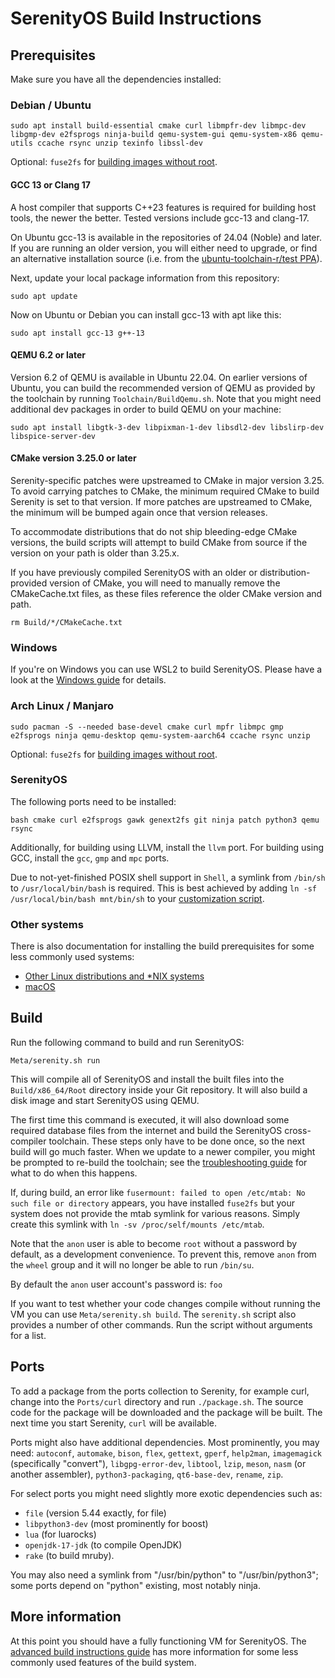 # SerenityOS Build Instructions

## Prerequisites

Make sure you have all the dependencies installed:

### Debian / Ubuntu

```console
sudo apt install build-essential cmake curl libmpfr-dev libmpc-dev libgmp-dev e2fsprogs ninja-build qemu-system-gui qemu-system-x86 qemu-utils ccache rsync unzip texinfo libssl-dev
```
Optional: `fuse2fs` for [building images without root](https://github.com/SerenityOS/serenity/pull/11224).

#### GCC 13 or Clang 17

A host compiler that supports C++23 features is required for building host tools, the newer the better. Tested versions include gcc-13 and clang-17.

On Ubuntu gcc-13 is available in the repositories of 24.04 (Noble) and later.
If you are running an older version, you will either need to upgrade, or find an alternative installation source
(i.e. from the [ubuntu-toolchain-r/test PPA](https://launchpad.net/~ubuntu-toolchain-r/+archive/ubuntu/test)).

Next, update your local package information from this repository:

```console
sudo apt update
```

Now on Ubuntu or Debian you can install gcc-13 with apt like this:

```console
sudo apt install gcc-13 g++-13
```

#### QEMU 6.2 or later

Version 6.2 of QEMU is available in Ubuntu 22.04. On earlier versions of Ubuntu,
you can build the recommended version of QEMU as provided by the toolchain by running
`Toolchain/BuildQemu.sh`.
Note that you might need additional dev packages in order to build QEMU on your machine:

```console
sudo apt install libgtk-3-dev libpixman-1-dev libsdl2-dev libslirp-dev libspice-server-dev
```

#### CMake version 3.25.0 or later

Serenity-specific patches were upstreamed to CMake in major version 3.25. To avoid carrying
patches to CMake, the minimum required CMake to build Serenity is set to that version.
If more patches are upstreamed to CMake, the minimum will be bumped again once that version releases.

To accommodate distributions that do not ship bleeding-edge CMake versions, the build scripts will
attempt to build CMake from source if the version on your path is older than 3.25.x.

If you have previously compiled SerenityOS with an older or distribution-provided version of CMake,
you will need to manually remove the CMakeCache.txt files, as these files reference the older CMake version and path.
```console
rm Build/*/CMakeCache.txt
```


### Windows

If you're on Windows you can use WSL2 to build SerenityOS. Please have a look at the [Windows guide](BuildInstructionsWindows.md)
for details.

### Arch Linux / Manjaro

```console
sudo pacman -S --needed base-devel cmake curl mpfr libmpc gmp e2fsprogs ninja qemu-desktop qemu-system-aarch64 ccache rsync unzip
```
Optional: `fuse2fs` for [building images without root](https://github.com/SerenityOS/serenity/pull/11224).

### SerenityOS

The following ports need to be installed:

```console
bash cmake curl e2fsprogs gawk genext2fs git ninja patch python3 qemu rsync
```

Additionally, for building using LLVM, install the `llvm` port.
For building using GCC, install the `gcc`, `gmp` and `mpc` ports.

Due to not-yet-finished POSIX shell support in `Shell`, a symlink from `/bin/sh` to `/usr/local/bin/bash` is required.
This is best achieved by adding `ln -sf /usr/local/bin/bash mnt/bin/sh` to your [customization script](AdvancedBuildInstructions.md#customizing-the-disk-image).

### Other systems

There is also documentation for installing the build prerequisites for some less commonly used systems:

* [Other Linux distributions and \*NIX systems](BuildInstructionsOther.md)
* [macOS](BuildInstructionsMacOS.md)

## Build

Run the following command to build and run SerenityOS:

```console
Meta/serenity.sh run
```

This will compile all of SerenityOS and install the built files into the `Build/x86_64/Root` directory inside your Git
repository. It will also build a disk image and start SerenityOS using QEMU.

The first time this command is executed, it will also download some required database files from the internet and build
the SerenityOS cross-compiler toolchain. These steps only have to be done once, so the next build will go much faster.
When we update to a newer compiler, you might be prompted to re-build the toolchain; see the [troubleshooting guide](Troubleshooting.md#the-toolchain-is-outdated)
for what to do when this happens.

If, during build, an error like `fusermount: failed to open /etc/mtab: No such file or directory` appears, you have installed `fuse2fs` but your system does not provide the mtab symlink for various reasons. Simply create this symlink with `ln -sv /proc/self/mounts /etc/mtab`.

Note that the `anon` user is able to become `root` without a password by default, as a development convenience.
To prevent this, remove `anon` from the `wheel` group and it will no longer be able to run `/bin/su`.

By default the `anon` user account's password is: `foo`

If you want to test whether your code changes compile without running the VM you can use
`Meta/serenity.sh build`. The `serenity.sh` script also provides a number of other commands. Run the script without
arguments for a list.

## Ports

To add a package from the ports collection to Serenity, for example curl, change into the `Ports/curl` directory and
run `./package.sh`. The source code for the package will be downloaded and the package will be built. The next time you
start Serenity, `curl` will be available.

Ports might also have additional dependencies. Most prominently, you may need:
`autoconf`, `automake`, `bison`, `flex`, `gettext`, `gperf`, `help2man`, `imagemagick` (specifically "convert"),
`libgpg-error-dev`, `libtool`, `lzip`, `meson`, `nasm` (or another assembler), `python3-packaging`, `qt6-base-dev`,
`rename`, `zip`.

For select ports you might need slightly more exotic dependencies such as:
- `file` (version 5.44 exactly, for file)
- `libpython3-dev` (most prominently for boost)
- `lua` (for luarocks)
- `openjdk-17-jdk` (to compile OpenJDK)
- `rake` (to build mruby).

You may also need a symlink from "/usr/bin/python" to "/usr/bin/python3"; some ports depend on "python" existing, most notably ninja.

## More information

At this point you should have a fully functioning VM for SerenityOS. The [advanced build instructions guide](AdvancedBuildInstructions.md)
has more information for some less commonly used features of the build system.
